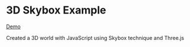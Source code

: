 # 3D Skybox Example 

[Demo](https://mconour.github.io/3d-world/)

Created a 3D world with JavaScript using Skybox technique and Three.js
